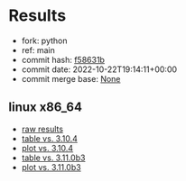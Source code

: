 # Results

- fork: python
- ref: main
- commit hash: [f58631b](https://github.com/python/cpython/commit/f58631b)
- commit date: 2022-10-22T19:14:11+00:00
- commit merge base: [None](https://github.com/python/cpython/commit/None)

## linux x86_64

- [raw results](bm-20221022-linux-x86_64-python-main-3.12.0a1+-f58631b.json)
- [table vs. 3.10.4](bm-20221022-linux-x86_64-python-main-3.12.0a1+-f58631b-vs-3.10.4.md)
- [plot vs. 3.10.4](bm-20221022-linux-x86_64-python-main-3.12.0a1+-f58631b-vs-3.10.4.png)
- [table vs. 3.11.0b3](bm-20221022-linux-x86_64-python-main-3.12.0a1+-f58631b-vs-3.11.0b3.md)
- [plot vs. 3.11.0b3](bm-20221022-linux-x86_64-python-main-3.12.0a1+-f58631b-vs-3.11.0b3.png)


